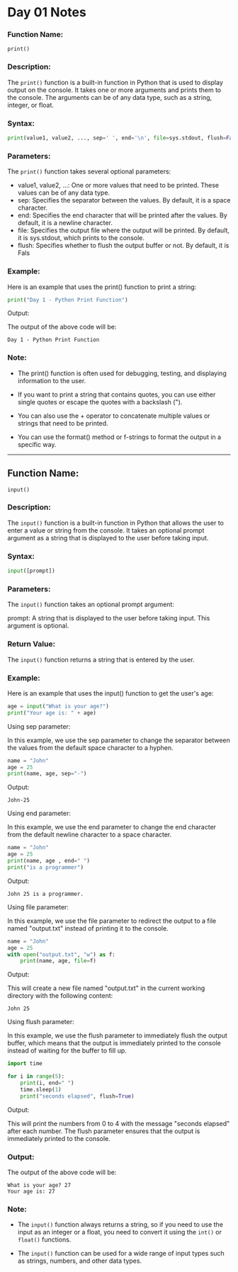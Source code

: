 # Day 01 Notes

### Function Name:

`print()`

### Description:

The `print()` function is a built-in function in Python that is used to display output on the console. It takes one or more arguments and prints them to the console. The arguments can be of any data type, such as a string, integer, or float.

### Syntax:

```python
print(value1, value2, ..., sep=' ', end='\n', file=sys.stdout, flush=False)
```

### Parameters:

The `print()` function takes several optional parameters:

* value1, value2, ...: One or more values that need to be printed. These values can be of any data type.
* sep: Specifies the separator between the values. By default, it is a space character.
* end: Specifies the end character that will be printed after the values. By default, it is a newline character.
* file: Specifies the output file where the output will be printed. By default, it is sys.stdout, which prints to the console.
* flush: Specifies whether to flush the output buffer or not. By default, it is Fals

### Example:

Here is an example that uses the print() function to print a string:

```python
print("Day 1 - Python Print Function")
```

Output:

The output of the above code will be:

```
Day 1 - Python Print Function
```

### Note:

* The print() function is often used for debugging, testing, and displaying information to the user.

* If you want to print a string that contains quotes, you can use either single quotes or escape the quotes with a backslash (").

* You can also use the + operator to concatenate multiple values or strings that need to be printed.

* You can use the format() method or f-strings to format the output in a specific way.

___

## Function Name:

`input()`

### Description:

The `input()` function is a built-in function in Python that allows the user to enter a value or string from the console. It takes an optional prompt argument as a string that is displayed to the user before taking input.

### Syntax:

```python
input([prompt])
```

### Parameters:

The `input()` function takes an optional prompt argument:

prompt: A string that is displayed to the user before taking input. This argument is optional.

### Return Value:

The `input()` function returns a string that is entered by the user.

### Example:

Here is an example that uses the input() function to get the user's age:

```python
age = input("What is your age?")
print("Your age is: " + age)
```

Using sep parameter:

In this example, we use the sep parameter to change the separator between the values from the default space character to a hyphen.

```python
name = "John"
age = 25
print(name, age, sep="-")
```

Output:

```
John-25
```

Using end parameter:

In this example, we use the end parameter to change the end character from the default newline character to a space character.

```python
name = "John"
age = 25
print(name, age , end=" ")
print("is a programmer")
```

Output:
```
John 25 is a programmer.
```

Using file parameter:

In this example, we use the file parameter to redirect the output to a file named "output.txt" instead of printing it to the console.

```python
name = "John"
age = 25
with open("output.txt", "w") as f:
    print(name, age, file=f)

```

Output:

This will create a new file named "output.txt" in the current working directory with the following content:

```
John 25
```

Using flush parameter:

In this example, we use the flush parameter to immediately flush the output buffer, which means that the output is immediately printed to the console instead of waiting for the buffer to fill up.

```python
import time

for i in range(5):
	print(i, end=" ")
	time.sleep(1)
	print("seconds elapsed", flush=True)
```

Output:

This will print the numbers from 0 to 4 with the message "seconds elapsed" after each number. The flush parameter ensures that the output is immediately printed to the console.

### Output:

The output of the above code will be:
```
What is your age? 27
Your age is: 27
```

### Note:

* The `input()` function always returns a string, so if you need to use the input as an integer or a float, you need to convert it using the `int()` or `float()` functions.

* The `input()` function can be used for a wide range of input types such as strings, numbers, and other data types.
